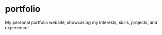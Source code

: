 # portfolio
My personal portfolio website, showcasing my interests, skills, projects, and experience!
